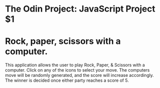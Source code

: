 # The Odin Project: JavaScript Project $1

# Rock, paper, scissors with a computer.

This application allows the user to play Rock, Paper, & Scissors with a computer.
Click on any of the icons to select your move. The computers move will be randomly generated, and the score will increase accordingly.
The winner is decided once either party reaches a score of 5.
